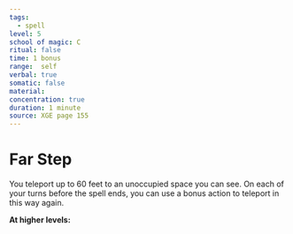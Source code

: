 ```yaml
---
tags:
  - spell
level: 5
school of magic: C
ritual: false
time: 1 bonus
range:  self
verbal: true
somatic: false
material: 
concentration: true
duration: 1 minute
source: XGE page 155
---
```

# Far Step
You teleport up to 60 feet to an unoccupied space you can see. On each of your turns before the spell ends, you can use a bonus action to teleport in this way again.

**At higher levels:** 
